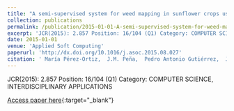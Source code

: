 ```yaml
---
title: "A semi-supervised system for weed mapping in sunflower crops using unmanned aerial vehicles and a crop row detection method"
collection: publications
permalink: /publication/2015-01-01-A-semi-supervised-system-for-weed-mapping-in-sunflower-crops-using-unmanned-aerial-vehicles-and-a-crop-row-detection-method
excerpt: 'JCR(2015): 2.857 Position: 16/104 (Q1) Category: COMPUTER SCIENCE, INTERDISCIPLINARY APPLICATIONS'
date: 2015-01-01
venue: 'Applied Soft Computing'
paperurl: 'http://dx.doi.org/10.1016/j.asoc.2015.08.027'
citation: ' María Pérez-Ortiz,  J.M. Peña,  Pedro Antonio Gutiérrez,  J. Torres-Sánchez,  César Hervás-Martínez,  F. López-Granados, &quot;A semi-supervised system for weed mapping in sunflower crops using unmanned aerial vehicles and a crop row detection method.&quot; Applied Soft Computing, Vol. 37, 2015, pp.533–544.'
---
```

JCR(2015): 2.857 Position: 16/104 (Q1) Category: COMPUTER SCIENCE, INTERDISCIPLINARY APPLICATIONS

[Access paper here](http://dx.doi.org/10.1016/j.asoc.2015.08.027){:target="_blank"}
